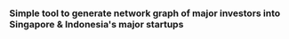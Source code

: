 <h3>Simple tool to generate network graph of major investors into Singapore & Indonesia's major startups</h3>